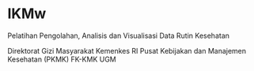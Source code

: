 # IKMw
Pelatihan Pengolahan, Analisis dan Visualisasi Data Rutin Kesehatan

Direktorat Gizi Masyarakat Kemenkes RI
Pusat Kebijakan dan Manajemen Kesehatan (PKMK) FK-KMK UGM
